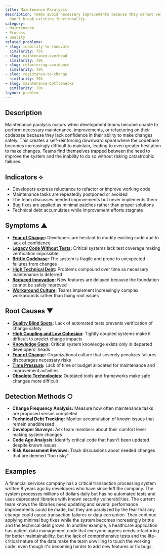 ```yaml
---
title: Maintenance Paralysis
description: Teams avoid necessary improvements because they cannot verify that changes
  don't break existing functionality.
category:
- Maintenance
- Process
- Quality
related_problems:
- slug: inability-to-innovate
  similarity: 75%
- slug: maintenance-overhead
  similarity: 70%
- slug: refactoring-avoidance
  similarity: 70%
- slug: resistance-to-change
  similarity: 70%
- slug: maintenance-bottlenecks
  similarity: 70%
layout: problem
---
```


## Description

Maintenance paralysis occurs when development teams become unable to perform necessary maintenance, improvements, or refactoring on their codebase because they lack confidence in their ability to make changes safely. This creates a self-reinforcing downward spiral where the codebase becomes increasingly difficult to maintain, leading to even greater hesitation to make changes. Teams find themselves trapped between the need to improve the system and the inability to do so without risking catastrophic failures.

## Indicators ⟡
- Developers express reluctance to refactor or improve working code
- Maintenance tasks are repeatedly postponed or avoided
- The team discusses needed improvements but never implements them
- Bug fixes are applied as minimal patches rather than proper solutions
- Technical debt accumulates while improvement efforts stagnate

## Symptoms ▲
- **[Fear of Change](fear-of-change.md):** Developers are hesitant to modify existing code due to lack of confidence
- **[Legacy Code Without Tests](legacy-code-without-tests.md):** Critical systems lack test coverage making verification impossible
- **[Brittle Codebase](brittle-codebase.md):** The system is fragile and prone to unexpected failures from changes
- **[High Technical Debt](high-technical-debt.md):** Problems compound over time as necessary maintenance is deferred
- **[Reduced Innovation](reduced-innovation.md):** New features are delayed because the foundation cannot be safely improved
- **[Workaround Culture](workaround-culture.md):** Teams implement increasingly complex workarounds rather than fixing root issues

## Root Causes ▼
- **[Quality Blind Spots](quality-blind-spots.md):** Lack of automated tests prevents verification of change safety
- **[High Coupling and Low Cohesion](high-coupling-low-cohesion.md):** Tightly coupled systems make it difficult to predict change impacts
- **[Knowledge Gaps](knowledge-gaps.md):** Critical system knowledge exists only in departed developers' heads
- **[Fear of Change](fear-of-change.md):** Organizational culture that severely penalizes failures discourages necessary risks
- **[Time Pressure](time-pressure.md):** Lack of time or budget allocated for maintenance and improvement activities
- **[Obsolete Technologies](obsolete-technologies.md):** Outdated tools and frameworks make safe changes more difficult

## Detection Methods ○
- **Change Frequency Analysis:** Measure how often maintenance tasks are proposed versus completed
- **Technical Debt Tracking:** Monitor accumulation of known issues that remain unaddressed
- **Developer Surveys:** Ask team members about their comfort level making system changes
- **Code Age Analysis:** Identify critical code that hasn't been updated despite known issues
- **Risk Assessment Reviews:** Track discussions about needed changes that are deemed "too risky"

## Examples

A financial services company has a critical transaction processing system written 8 years ago by developers who have since left the company. The system processes millions of dollars daily but has no automated tests and uses deprecated libraries with known security vulnerabilities. The current team knows the libraries need updating and several performance improvements could be made, but they are paralyzed by the fear that any change could cause transaction failures or data corruption. They continue applying minimal bug fixes while the system becomes increasingly brittle and the technical debt grows. In another example, a healthcare application has patient data management code that everyone agrees needs refactoring for better maintainability, but the lack of comprehensive tests and the life-critical nature of the data make the team unwilling to touch the working code, even though it's becoming harder to add new features or fix bugs.